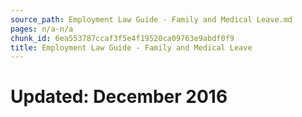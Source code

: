 ```yaml
---
source_path: Employment Law Guide - Family and Medical Leave.md
pages: n/a-n/a
chunk_id: 6ea553787ccaf3f5e4f19520ca09763e9abdf0f9
title: Employment Law Guide - Family and Medical Leave
---
```

# Updated: December 2016
